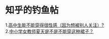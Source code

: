 # 知乎的钓鱼帖
1.[高中生能不能穿得很性感（因为想被别人关注）?](https://www.zhihu.com/question/386002017)  
2.[中小学女教师夏天是不是不能穿这种裙子？](https://www.zhihu.com/question/23181813)
